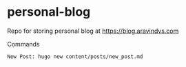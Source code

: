 # personal-blog
Repo for storing personal blog at https://blog.aravindvs.com

Commands
```
New Post: hugo new content/posts/new_post.md
```